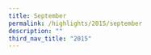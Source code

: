```yaml
---
title: September
permalink: /highlights/2015/september
description: ""
third_nav_title: "2015"
---
```

